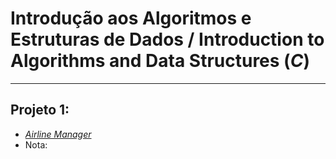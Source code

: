 # Introdução aos Algoritmos e Estruturas de Dados / Introduction to Algorithms and Data Structures (*C*)
---
## Projeto 1:
+ [*Airline Manager*](https://github.com/FranciscoTGouveia/ProjetosIST/tree/main/1%C2%BAAno/Introdu%C3%A7%C3%A3o%20aos%20Algoritmos%20e%20Estruturas%20de%20Dados/Projeto_1)
+ Nota:
